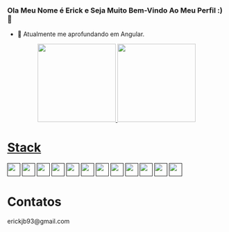 ### Ola Meu Nome é Erick e Seja Muito Bem-Vindo Ao Meu Perfil :)👋


- 🌱 Atualmente me aprofundando em Angular.


<div align="center">
  <a href="https://github.com/Erick-Bueno">
  <img height="180em" src="https://github-readme-stats.vercel.app/api?username=Erick-Bueno&show_icons=true&theme=tokyonight&include_all_commits=true&count_private=true"/>
  <img height="180em" src="https://github-readme-stats.vercel.app/api/top-langs/?username=Erick-Bueno&layout=compact&langs_count=7&theme=tokyonight"/>
</div>
  
  <div align="center">
      <div align="center">
  </div>
  </div>
  <h1> Stack </h1>
<div align="left">
   <a href = ""><img width = 30px src="https://upload.wikimedia.org/wikipedia/commons/thumb/9/99/Unofficial_JavaScript_logo_2.svg/2048px-Unofficial_JavaScript_logo_2.svg.png" target="_blank"></a>
   <a href = ""><img width = 30px src="https://cdn-icons-png.flaticon.com/512/174/174854.png" target="_blank"></a>
   <a href = ""><img width = 30px src="https://cdn-icons-png.flaticon.com/512/732/732190.png" target="_blank"></a>
  <a href = ""><img width = 30px src="https://cdn-icons-png.flaticon.com/512/919/919825.png" target="_blank"></a>
  <a href = ""><img width = 30px src="https://cdn.worldvectorlogo.com/logos/c--4.svg" target="_blank"></a>
  <a href = ""><img width = 30px src="https://cdn-icons-png.flaticon.com/512/5968/5968350.png" target="_blank"></a>
   <a href = ""><img width = 30px src="https://miro.medium.com/max/512/1*fVBL9mtLJmHIH6YpU7WvHQ.png" target="_blank"></a>
  <a href = ""><img width = 30px src="https://cdn-icons-png.flaticon.com/512/528/528260.png" target="_blank"></a>
  <a href = ""><img width = 30px src="https://imgs.search.brave.com/zZEYzu-SA8lvPwTdgCU_EpUgMHVlL30K6ahAszqHIxg/rs:fit:860:0:0:0/g:ce/aHR0cHM6Ly93d3cu/bGlibG9nby5jb20v/aW1nLWxvZ28vYW4y/NzFhNTVmLWFuZ3Vs/YXItbG9nby1hbmd1/bGFyLWxvZ28tdHJh/bnNwYXJlbnQtcG5n/LXN0aWNrcG5nLnBu/Zw
" target="_blank"></a>
  <a href = ""><img width = 30px src="https://miro.medium.com/max/600/1*p6exlg2Jrl3pimjPy7R-sA.png" target="_blank"></a>
  <a href = ""><img width = 30px src="https://upload.wikimedia.org/wikipedia/commons/thumb/9/9a/Visual_Studio_Code_1.35_icon.svg/2048px-Visual_Studio_Code_1.35_icon.svg.png" target="_blank"></a>
   <a href = ""><img width = 30px src="https://upload.wikimedia.org/wikipedia/commons/thumb/9/95/Vue.js_Logo_2.svg/1184px-Vue.js_Logo_2.svg.png" target="_blank"></a>
  <h1> Contatos </h1> 
  <p>erickjb93@gmail.com</p>
  
